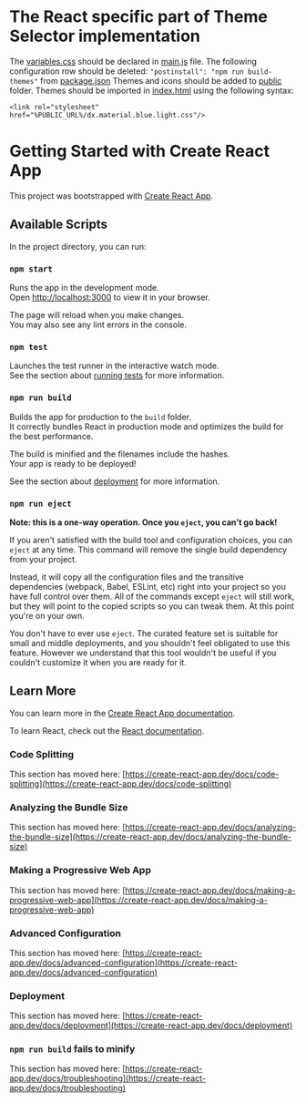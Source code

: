 # The React specific part of Theme Selector implementation

The [variables.css](react/src/themes/generated/variables.css) should be declared in [main.js](react/src/App.js) file. 
The following configuration row should be deleted: `"postinstall": "npm run build-themes"` from [package.json](react/package.json) 
Themes and icons should be added to [public](react/public) folder. Themes should be imported in [index.html](react/public/index.html) using the following syntax:
```
<link rel="stylesheet" href="%PUBLIC_URL%/dx.material.blue.light.css"/>
```


# Getting Started with Create React App

This project was bootstrapped with [Create React App](https://github.com/facebook/create-react-app).

## Available Scripts

In the project directory, you can run:

### `npm start`

Runs the app in the development mode.\
Open [http://localhost:3000](http://localhost:3000) to view it in your browser.

The page will reload when you make changes.\
You may also see any lint errors in the console.

### `npm test`

Launches the test runner in the interactive watch mode.\
See the section about [running tests](https://create-react-app.dev/docs/running-tests) for more information.

### `npm run build`

Builds the app for production to the `build` folder.\
It correctly bundles React in production mode and optimizes the build for the best performance.

The build is minified and the filenames include the hashes.\
Your app is ready to be deployed!

See the section about [deployment](https://create-react-app.dev/docs/deployment) for more information.

### `npm run eject`

**Note: this is a one-way operation. Once you `eject`, you can't go back!**

If you aren't satisfied with the build tool and configuration choices, you can `eject` at any time. This command will remove the single build dependency from your project.

Instead, it will copy all the configuration files and the transitive dependencies (webpack, Babel, ESLint, etc) right into your project so you have full control over them. All of the commands except `eject` will still work, but they will point to the copied scripts so you can tweak them. At this point you're on your own.

You don't have to ever use `eject`. The curated feature set is suitable for small and middle deployments, and you shouldn't feel obligated to use this feature. However we understand that this tool wouldn't be useful if you couldn't customize it when you are ready for it.

## Learn More

You can learn more in the [Create React App documentation](https://create-react-app.dev/docs/getting-started).

To learn React, check out the [React documentation](https://reactjs.org/).

### Code Splitting

This section has moved here: [https://create-react-app.dev/docs/code-splitting](https://create-react-app.dev/docs/code-splitting)

### Analyzing the Bundle Size

This section has moved here: [https://create-react-app.dev/docs/analyzing-the-bundle-size](https://create-react-app.dev/docs/analyzing-the-bundle-size)

### Making a Progressive Web App

This section has moved here: [https://create-react-app.dev/docs/making-a-progressive-web-app](https://create-react-app.dev/docs/making-a-progressive-web-app)

### Advanced Configuration

This section has moved here: [https://create-react-app.dev/docs/advanced-configuration](https://create-react-app.dev/docs/advanced-configuration)

### Deployment

This section has moved here: [https://create-react-app.dev/docs/deployment](https://create-react-app.dev/docs/deployment)

### `npm run build` fails to minify

This section has moved here: [https://create-react-app.dev/docs/troubleshooting](https://create-react-app.dev/docs/troubleshooting)
